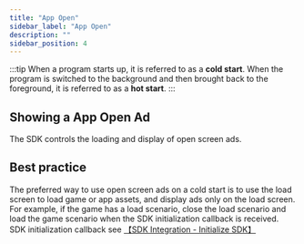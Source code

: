 ```yaml
---
title: "App Open"
sidebar_label: "App Open"
description: ""
sidebar_position: 4
---
```


:::tip
When a program starts up, it is referred to as a **cold start**. When the program is switched to the background and then brought back to the foreground, it is referred to as a **hot start**.
:::

## Showing a App Open Ad
The SDK controls the loading and display of open screen ads.

## Best practice
The preferred way to use open screen ads on a cold start is to use the load screen to load game or app assets, and display ads only on the load screen. <br/> For example, if the game has a load scenario, close the load scenario and load the game scenario when the SDK initialization callback is received. <br/>SDK initialization callback see [【SDK Integration - Initialize SDK】](integration.md)


